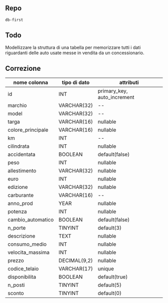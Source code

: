 ## Repo
`db-first`

## Todo
Modellizzare la struttura di una tabella per memorizzare tutti i dati riguardanti delle auto usate messe in vendita da un concessionario.

## Correzione
| nome colonna | tipo di dato | attributi |
| ---- | ---- | ---- |
| id | INT | primary_key, auto_increment |
| marchio | VARCHAR(32) | -- |
| model | VARCHAR(32) | -- |
| targa | VARCHAR(16) | nullable |
| colore_principale | VARCHAR(16) | nullable |
| km | INT | -- |
| cilindrata | INT | nullable |
| accidentata | BOOLEAN | default(false) |
| peso | INT | nullable |
| allestimento | VARCHAR(32) | nullable |
| euro | INT | nullable |
| edizione | VARCHAR(32) | nullable |
| carburante | VARCHAR(16) | -- |
| anno_prod | YEAR | nullable |
| potenza | INT | nullable |
| cambio_automatico | BOOLEAN | default(false) |
| n_porte | TINYINT | default(3) |
| descrizione | TEXT | nullable |
| consumo_medio | INT | nullable |
| velocita_massima | INT | nullable |
| prezzo | DECIMAL(9,2) | nullable |
| codice_telaio | VARCHAR(17) | unique |
| disponibilita | BOOLEAN | default(true) |
| n_posti | TINYINT | default(5) |
| sconto | TINYINT | default(0) |